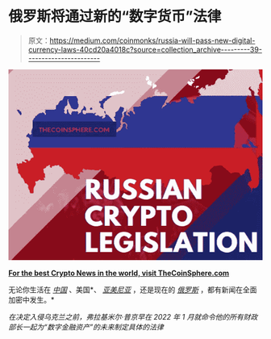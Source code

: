 # 俄罗斯将通过新的“数字货币”法律

> 原文：<https://medium.com/coinmonks/russia-will-pass-new-digital-currency-laws-40cd20a4018c?source=collection_archive---------39----------------------->

![](img/3945e802dfca1e6d8c585dc7210777eb.png)

[**For the best Crypto News in the world, visit TheCoinSphere.com**](http://thecoinsphere.com/)

无论你生活在 [*中国*](http://thecoinsphere.com/world-news/how-a-case-involving-litecoin-changed-chinas-stance-on-crypto/) 、美国*、 [*亚美尼亚*](http://thecoinsphere.com/world-news/armenia-the-new-mining-capital/) ，还是现在的 [*俄罗斯*](http://thecoinsphere.com/world-news/russia-creates-a-stablecoin-china-north-korea-and-belarus-to-join-in-using-it/) ，都有新闻在全面加密中发生。*

*在决定入侵乌克兰之前，弗拉基米尔·普京早在 2022 年 1 月就命令他的所有财政部长一起为“数字金融资产”的未来制定具体的法律*